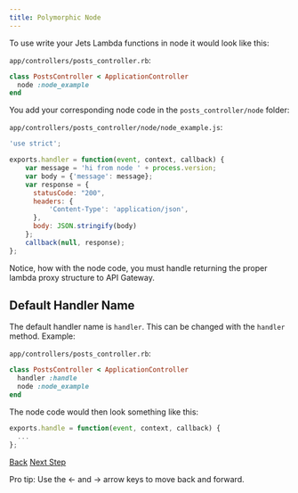 ```yaml
---
title: Polymorphic Node
---
```


To use write your Jets Lambda functions in node it would look like this:

`app/controllers/posts_controller.rb`:

```ruby
class PostsController < ApplicationController
  node :node_example
end
```

You add your corresponding node code in the `posts_controller/node` folder:

`app/controllers/posts_controller/node/node_example.js`:

```javascript
'use strict';

exports.handler = function(event, context, callback) {
    var message = 'hi from node ' + process.version;
    var body = {'message': message};
    var response = {
      statusCode: "200",
      headers: {
          'Content-Type': 'application/json',
      },
      body: JSON.stringify(body)
    };
    callback(null, response);
};
```

Notice, how with the node code, you must handle returning the proper lambda proxy structure to API Gateway.

## Default Handler Name

The default handler name is `handler`. This can be changed with the `handler` method.  Example:

`app/controllers/posts_controller.rb`:

```ruby
class PostsController < ApplicationController
  handler :handle
  node :node_example
end
```

The node code would then look something like this:

```javascript
exports.handle = function(event, context, callback) {
  ...
};
```

<a id="prev" class="btn btn-basic" href="{% link _docs/polymorphic-python.md %}">Back</a>
<a id="next" class="btn btn-primary" href="{% link _docs/tutorials.md %}">Next Step</a>
<p class="keyboard-tip">Pro tip: Use the <- and -> arrow keys to move back and forward.</p>
